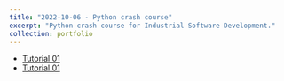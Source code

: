 ```yaml
---
title: "2022-10-06 - Python crash course"
excerpt: "Python crash course for Industrial Software Development."
collection: portfolio
---
```


* [Tutorial 01](../files/isde_tutoring_01.pdf)
* [Tutorial 01](../files/isde_tutoring_02.pdf)
